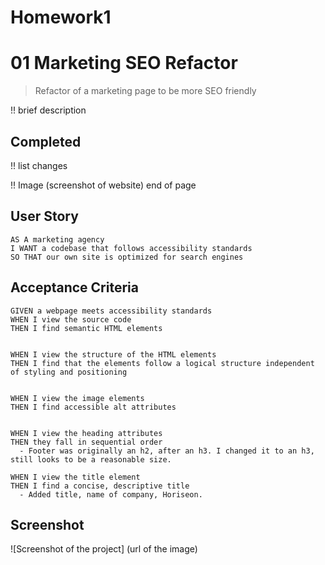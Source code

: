 # Homework1
# 01 Marketing SEO Refactor
> Refactor of a marketing page to be more SEO friendly

!! brief description

## Completed
!! list changes

!! Image (screenshot of website) end of page


## User Story

```
AS A marketing agency
I WANT a codebase that follows accessibility standards
SO THAT our own site is optimized for search engines
```

## Acceptance Criteria

```
GIVEN a webpage meets accessibility standards
WHEN I view the source code
THEN I find semantic HTML elements


WHEN I view the structure of the HTML elements
THEN I find that the elements follow a logical structure independent of styling and positioning


WHEN I view the image elements
THEN I find accessible alt attributes


WHEN I view the heading attributes
THEN they fall in sequential order
  - Footer was originally an h2, after an h3. I changed it to an h3, still looks to be a reasonable size.

WHEN I view the title element
THEN I find a concise, descriptive title
  - Added title, name of company, Horiseon.
```
## Screenshot
![Screenshot of the project] (url of the image)
